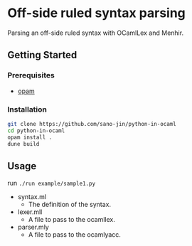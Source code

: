 # Off-side ruled syntax parsing

Parsing an off-side ruled syntax with OCamlLex and Menhir.

## Getting Started

### Prerequisites

- [opam](https://opam.ocaml.org/)

### Installation

```bash
git clone https://github.com/sano-jin/python-in-ocaml
cd python-in-ocaml
opam install .
dune build
```

## Usage

run `./run example/sample1.py`

- syntax.ml
  - The definition of the syntax.
- lexer.mll
  - A file to pass to the ocamllex.
- parser.mly
  - A file to pass to the ocamlyacc.
